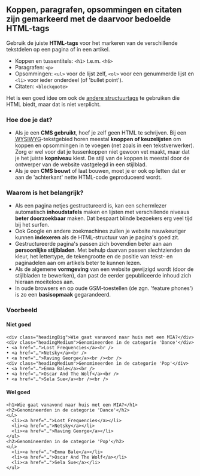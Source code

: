 ## Koppen, paragrafen, opsommingen en citaten zijn gemarkeerd met de daarvoor bedoelde HTML-tags

Gebruik de juiste **HTML-tags** voor het markeren van de verschillende tekstdelen op een pagina of in een artikel.

- Koppen en tussentitels: `<h1>` t.e.m. `<h6>` 
- Paragrafen: `<p>`
- Opsommingen: `<ul>` voor de lijst zelf, `<ol>` voor een genummerde lijst en `<li>` voor ieder onderdeel (of 'bullet point').
- Citaten: `<blockquote>`

Het is een goed idee om ook de [andere structuurtags](https://www.w3.org/wiki/HTML_structural_elements) te gebruiken die HTML biedt, maar dat is niet verplicht.

### Hoe doe je dat?

- Als je een **CMS gebruikt**, hoef je zelf geen HTML te schrijven. Bij een <abbr title="What You See is What You Get" lang="en">WYSIWYG</abbr>-tekstgebied horen meestal **knoppen of keuzelijsten** om koppen en opsommingen in te voegen (net zoals in een tekstverwerker). Zorg er wel voor dat je tussenkoppen niet gewoon vet maakt, maar dat je het juiste **kopniveau** kiest. De stijl van de koppen is meestal door de ontwerper van de website vastgelegd in een stijlblad.
- Als je een **CMS bouwt** of laat bouwen, moet je er ook op letten dat er aan de 'achterkant' nette HTML-code geproduceerd wordt.

### Waarom is het belangrijk?

- Als een pagina netjes gestructureerd is, kan een schermlezer automatisch **inhoudstafels** maken en lijsten met verschillende niveaus **beter doorzoekbaar** maken. Dat bespaart blinde bezoekers erg veel tijd bij het surfen.
- Ook Google en andere zoekmachines zullen je website nauwkeuriger kunnen **indexeren** als de HTML-structuur van je pagina's goed zit.
- Gestructureerde pagina's passen zich bovendien beter aan aan **persoonlijke stijlbladen**. Met behulp daarvan passen slechtzienden de kleur, het lettertype, de tekengrootte en de positie van tekst- en paginadelen aan om artikels beter te kunnen lezen.
- Als de algemene **vormgeving** van een website gewijzigd wordt (door de stijlbladen te bewerken), dan past de eerder gepubliceerde inhoud zich hieraan moeiteloos aan.
- In oude browsers en op oude GSM-toestellen (de zgn. 'feature phones') is zo een **basisopmaak** gegarandeerd.

### Voorbeeld

#### Niet goed

    <div class="headingBig">Wie gaat vanavond naar huis met een MIA?</div>
    <div class="headingMedium">Genomineerden in de categorie 'Dance'</div>
    • <a href="…">Lost Frequencies</a><br />
    • <a href="…">Netsky</a><br />
    • <a href="…">Raving George</a><br /><br />
    <div class="headingMedium">Genomineerden in de categorie 'Pop'</div>
    • <a href="…">Emma Bale</a><br />
    • <a href="…">Oscar And The Wolf</a><br />
    • <a href="…">Sela Sue</a><br /><br />

#### Wel goed

    <h1>Wie gaat vanavond naar huis met een MIA?</h1>
    <h2>Genomineerden in de categorie 'Dance'</h2>
    <ul>
      <li><a href="…">Lost Frequencies</a></li>
      <li><a href="…">Netsky</a></li>
      <li><a href="…">Raving George</a></li>
    </ul>
    <h2>Genomineerden in de categorie 'Pop'</h2>
    <ul>
      <li><a href="…">Emma Bale</a></li>
      <li><a href="…">Oscar And The Wolf</a></li>
      <li><a href="…">Sela Sue</a></li>
    </ul>

